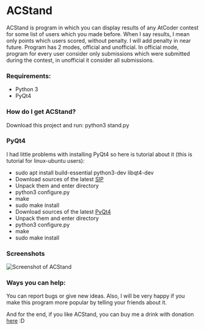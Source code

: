 # ACStand

ACStand is program in which you can display results of any AtCoder contest for some list of users which you made before. When I say results, I mean only points which users scored, without penalty. I will add penalty in near future.
Program has 2 modes, official and unofficial. In official mode, program for every user consider only submissions which were submitted during the contest, in unofficial it consider all submissions.

### Requirements:
* Python 3
* PyQt4

### How do I get ACStand?
Download this project and run:
python3 stand.py

### PyQt4
I had little problems with installing PyQt4 so here is tutorial about it (this is tutorial for linux-ubuntu users):
* sudo apt install build-essential python3-dev libqt4-dev
* Download sources of the latest [SIP](https://riverbankcomputing.com/software/sip/download)
* Unpack them and enter directory
* python3 configure.py
* make
* sudo make install
* Download sources of the latest [PyQt4](https://riverbankcomputing.com/software/pyqt/download)
* Unpack them and enter directory
* python3 configure.py
* make
* sudo make install

### Screenshots
![Screenshot of ACStand](http://codeforces.com/predownloaded/2b/96/2b96b850cd76ee9bf4521914886112a8c52a6dcb.png)

### Ways you can help:
You can report bugs or give new ideas. Also, I will be very happy if you make this program more popular by telling your friends about it.

And for the end, if you like ACStand, you can buy me a drink with donation [here](https://www.paypal.me/mkisic) :D 

